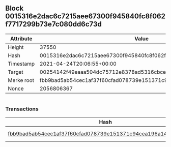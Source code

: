 ## Block 0015316e2dac6c7215aee67300f945840fc8f062f7717299b73e7c080dd6c73d

Attribute | Value
--- | ---
Height | 37550
Hash | 0015316e2dac6c7215aee67300f945840fc8f062f7717299b73e7c080dd6c73d
Timestamp | 2021-04-24T20:06:55+00:00
Target | 00254142f49eaaa504dc75712e8378ad5316cbcead634704b3734b6271167cc4
Merke root | fbb9bad5ab54cec1af37f60cfad078739e151371c94cea196a14600a3df548bf
Nonce | 2056806367

```

```

### Transactions

Hash | Amount
--- | ---
[fbb9bad5ab54cec1af37f60cfad078739e151371c94cea196a14600a3df548bf](fbb9bad5ab54cec1af37f60cfad078739e151371c94cea196a14600a3df548bf.md) | 10.00000000 SKEPTI 
